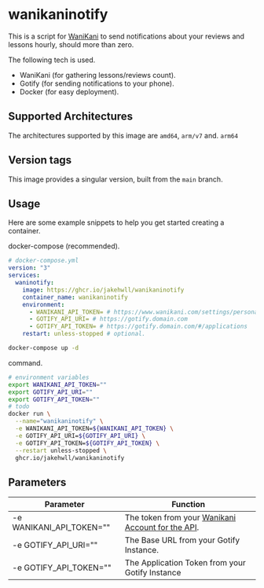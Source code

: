 # wanikaninotify

This is a script for [WaniKani](https://www.wanikani.com/) to send notifications about your reviews and lessons hourly, should more than zero.

The following tech is used.

* WaniKani (for gathering lessons/reviews count).
* Gotify (for sending notifications to your phone).
* Docker (for easy deployment).

## Supported Architectures

The architectures supported by this image are `amd64`, `arm/v7` and. `arm64`

## Version tags

This image provides a singular version, built from the `main` branch.

## Usage

Here are some example snippets to help you get started creating a container.

docker-compose (recommended).

```yaml
# docker-compose.yml
version: "3"
services:
  waninotify:
    image: https://ghcr.io/jakehwll/wanikaninotify
    container_name: wanikaninotify
    environment:
      - WANIKANI_API_TOKEN= # https://www.wanikani.com/settings/personal_access_tokens
      - GOTIFY_API_URI= # https://gotify.domain.com
      - GOTIFY_API_TOKEN= # https://gotify.domain.com/#/applications
    restart: unless-stopped # optional.
```

```sh
docker-compose up -d
```

command.

```sh
# environment variables
export WANIKANI_API_TOKEN=""
export GOTIFY_API_URI=""
export GOTIFY_API_TOKEN=""
# todo
docker run \
  --name="wanikaninotify" \
  -e WANIKANI_API_TOKEN=${WANIKANI_API_TOKEN} \
  -e GOTIFY_API_URI=${GOTIFY_API_URI} \
  -e GOTIFY_API_TOKEN=${GOTIFY_API_TOKEN} \
  --restart unless-stopped \
  ghcr.io/jakehwll/wanikaninotify
```

## Parameters

| Parameter                                   | Function                                                                                                      |
| ------------------------------------------- | ------------------------------------------------------------------------------------------------------------- |
| -e WANIKANI_API_TOKEN=""                    | The token from your [Wanikani Account for the API](https://www.wanikani.com/settings/personal_access_tokens). |
| -e GOTIFY_API_URI=""                        | The Base URL from your Gotify Instance.                                                                       |
| -e GOTIFY_API_TOKEN=""                      | The Application Token from your Gotify Instance                                                               |
